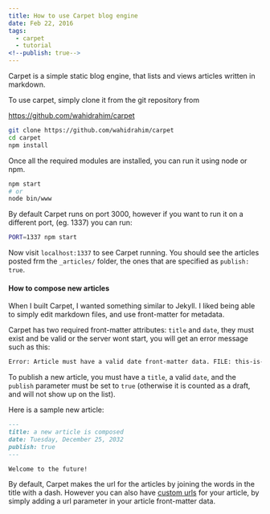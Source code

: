 ```yaml
---
title: How to use Carpet blog engine
date: Feb 22, 2016
tags:
  - carpet
  - tutorial
<!--publish: true-->
---
```


Carpet is a simple static blog engine, that lists and views articles written in markdown.

To use carpet, simply clone it from the git repository from

https://github.com/wahidrahim/carpet

```bash
git clone https://github.com/wahidrahim/carpet
cd carpet
npm install
```

Once all the required modules are installed, you can run it using node or npm.

```bash
npm start
# or
node bin/www
```

By default Carpet runs on port 3000, however if you want to run it on a different port,
(eg. 1337) you can run:

```bash
PORT=1337 npm start
```

Now visit `localhost:1337` to see Carpet running. You should see the articles posted
frm the `_articles/` folder, the ones that are specified as `publish: true`.

#### How to compose new articles

When I built Carpet, I wanted something similar to Jekyll. I liked being able to simply
edit markdown files, and use front-matter for metadata.

Carpet has two required front-matter attributes: `title` and `date`, they must exist and be
valid or the server wont start, you will get an error message such as this:

```bash
Error: Article must have a valid date front-matter data. FILE: this-is-a-draft.md
```

To publish a new article, you must have a `title`, a valid `date`, and the `publish` parameter
must be set to `true` (otherwise it is counted as a draft, and will not show up on the list).

Here is a sample new article:

```markdown
---
title: a new article is composed
date: Tuesday, December 25, 2032
publish: true
---

Welcome to the future!
```
By default, Carpet makes the url for the articles by joining the words in the title with a dash.
However you can also have [custom urls](/blog/article/omgomgomg-wut-sweet-url-dis-is) for your article,
by simply adding a url parameter in your article front-matter data.
